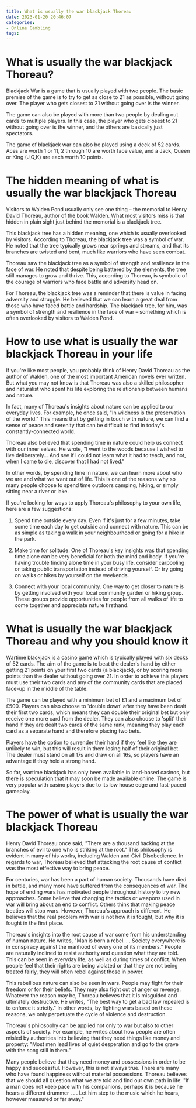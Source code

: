 ```yaml
---
title: What is usually the war blackjack Thoreau 
date: 2023-01-20 20:46:07
categories:
- Online Gambling
tags:
---
```



#  What is usually the war blackjack Thoreau? 

Blackjack War is a game that is usually played with two people. The basic premise of the game is to try to get as close to 21 as possible, without going over. The player who gets closest to 21 without going over is the winner. 

The game can also be played with more than two people by dealing out cards to multiple players. In this case, the player who gets closest to 21 without going over is the winner, and the others are basically just spectators. 

The game of blackjack war can also be played using a deck of 52 cards. Aces are worth 1 or 11, 2 through 10 are worth face value, and a Jack, Queen or King (J,Q,K) are each worth 10 points.

#  The hidden meaning of what is usually the war blackjack Thoreau 

Visitors to Walden Pond usually only see one thing – the memorial to Henry David Thoreau, author of the book Walden. What most visitors miss is that hidden in plain sight just behind the memorial is a blackjack tree.

This blackjack tree has a hidden meaning, one which is usually overlooked by visitors. According to Thoreau, the blackjack tree was a symbol of war. He noted that the tree typically grows near springs and streams, and that its branches are twisted and bent, much like warriors who have seen combat.

Thoreau saw the blackjack tree as a symbol of strength and resilience in the face of war. He noted that despite being battered by the elements, the tree still manages to grow and thrive. This, according to Thoreau, is symbolic of the courage of warriors who face battle and adversity head on.

For Thoreau, the blackjack tree was a reminder that there is value in facing adversity and struggle. He believed that we can learn a great deal from those who have faced battle and hardship. The blackjack tree, for him, was a symbol of strength and resilience in the face of war – something which is often overlooked by visitors to Walden Pond.

#  How to use what is usually the war blackjack Thoreau in your life 

If you're like most people, you probably think of Henry David Thoreau as the author of Walden, one of the most important American novels ever written. But what you may not know is that Thoreau was also a skilled philosopher and naturalist who spent his life exploring the relationship between humans and nature.

In fact, many of Thoreau's insights about nature can be applied to our everyday lives. For example, he once said, "In wildness is the preservation of the world." This means that by getting in touch with nature, we can find a sense of peace and serenity that can be difficult to find in today's constantly-connected world.

Thoreau also believed that spending time in nature could help us connect with our inner selves. He wrote, "I went to the woods because I wished to live deliberately... And see if I could not learn what it had to teach, and not, when I came to die, discover that I had not lived."

In other words, by spending time in nature, we can learn more about who we are and what we want out of life. This is one of the reasons why so many people choose to spend time outdoors camping, hiking, or simply sitting near a river or lake.

If you're looking for ways to apply Thoreau's philosophy to your own life, here are a few suggestions:

1. Spend time outside every day. Even if it's just for a few minutes, take some time each day to get outside and connect with nature. This can be as simple as taking a walk in your neighbourhood or going for a hike in the park.

2. Make time for solitude. One of Thoreau's key insights was that spending time alone can be very beneficial for both the mind and body. If you're having trouble finding alone time in your busy life, consider carpooling or taking public transportation instead of driving yourself. Or try going on walks or hikes by yourself on the weekends.

3. Connect with your local community. One way to get closer to nature is by getting involved with your local community garden or hiking group. These groups provide opportunities for people from all walks of life to come together and appreciate nature firsthand.

#  What is usually the war blackjack Thoreau and why you should know it 

 Wartime blackjack is a casino game which is typically played with six decks of 52 cards. The aim of the game is to beat the dealer's hand by either getting 21 points on your first two cards (a blackjack), or by scoring more points than the dealer without going over 21. In order to achieve this players must use their two cards and any of the community cards that are placed face-up in the middle of the table.

The game can be played with a minimum bet of £1 and a maximum bet of £500. Players can also choose to 'double down' after they have been dealt their first two cards, which means they can double their original bet but only receive one more card from the dealer. They can also choose to 'split' their hand if they are dealt two cards of the same rank, meaning they play each card as a separate hand and therefore placing two bets.

Players have the option to surrender their hand if they feel like they are unlikely to win, but this will result in them losing half of their original bet. The dealer must stand on all 17s and draw on all 16s, so players have an advantage if they hold a strong hand.

So far, wartime blackjack has only been available in land-based casinos, but there is speculation that it may soon be made available online. The game is very popular with casino players due to its low house edge and fast-paced gameplay.

#  The power of what is usually the war blackjack Thoreau

Henry David Thoreau once said, "There are a thousand hacking at the branches of evil to one who is striking at the root." This philosophy is evident in many of his works, including Walden and Civil Disobedience. In regards to war, Thoreau believed that attacking the root cause of conflict was the most effective way to bring peace.

For centuries, war has been a part of human society. Thousands have died in battle, and many more have suffered from the consequences of war. The hope of ending wars has motivated people throughout history to try new approaches. Some believe that changing the tactics or weapons used in war will bring about an end to conflict. Others think that making peace treaties will stop wars. However, Thoreau's approach is different. He believes that the real problem with war is not how it is fought, but why it is fought in the first place.

Thoreau's insights into the root cause of war come from his understanding of human nature. He writes, "Man is born a rebel. . . Society everywhere is in conspiracy against the manhood of every one of its members." People are naturally inclined to resist authority and question what they are told. This can be seen in everyday life, as well as during times of conflict. When people feel that their rights are being violated or that they are not being treated fairly, they will often rebel against those in power.

This rebellious nature can also be seen in wars. People may fight for their freedom or for their beliefs. They may also fight out of anger or revenge. Whatever the reason may be, Thoreau believes that it is misguided and ultimately destructive. He writes, "The best way to get a bad law repealed is to enforce it strictly." In other words, by fighting wars based on these reasons, we only perpetuate the cycle of violence and destruction.

Thoreau's philosophy can be applied not only to war but also to other aspects of society. For example, he writes about how people are often misled by authorities into believing that they need things like money and property:
"Most men lead lives of quiet desperation and go to the grave with the song still in them."

Many people believe that they need money and possessions in order to be happy and successful. However, this is not always true. There are many who have found happiness without material possessions. Thoreau believes that we should all question what we are told and find our own path in life: "If a man does not keep pace with his companions, perhaps it is because he hears a different drummer . . . Let him step to the music which he hears, however measured or far away."
